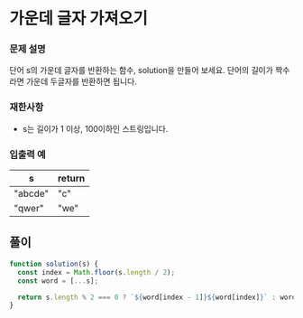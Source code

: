 # 가운데 글자 가져오기

### **문제 설명**

단어 s의 가운데 글자를 반환하는 함수, solution을 만들어 보세요. 단어의 길이가 짝수라면 가운데 두글자를 반환하면 됩니다.

### 재한사항

- s는 길이가 1 이상, 100이하인 스트링입니다.

### 입출력 예

| s       | return |
| ------- | ------ |
| "abcde" | "c"    |
| "qwer"  | "we"   |

## 풀이

```jsx
function solution(s) {
  const index = Math.floor(s.length / 2);
  const word = [...s];

  return s.length % 2 === 0 ? `${word[index - 1]}${word[index]}` : word[index];
}
```
